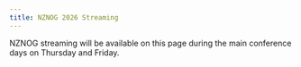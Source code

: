 ```yaml
---
title: NZNOG 2026 Streaming
---
```


NZNOG streaming will be available on this page during the main conference days on Thursday and Friday.
